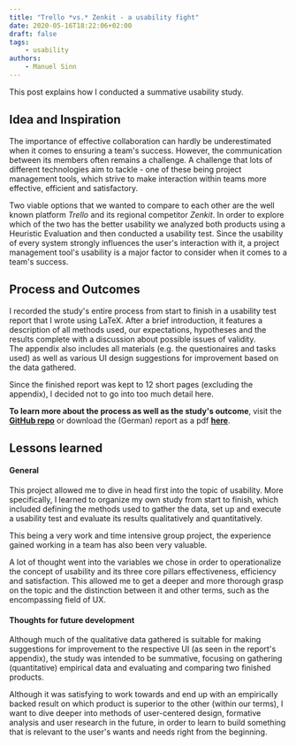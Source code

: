 ```yaml
---
title: "Trello *vs.* Zenkit - a usability fight"
date: 2020-05-16T18:22:06+02:00
draft: false
tags:
    - usability
authors:
    - Manuel Sinn
---
```


This post explains how I conducted a summative usability study.

## Idea and Inspiration
The importance of effective collaboration can hardly be underestimated when it comes to ensuring a team's success. However, the communication between its members often remains a challenge. A challenge that lots of different technologies aim to tackle - one of these being project management tools, which strive to make interaction within teams more effective, efficient and satisfactory.   

Two viable options that we wanted to compare to each other are the well known platform *Trello* and its regional competitor *Zenkit*. In order to explore which of the two has the better usability we analyzed both products using a Heuristic Evaluation and then conducted a usability test. Since the usability of every system strongly influences the user's interaction with it, a project management tool's usability is a major factor to consider when it comes to a team's success.

## Process and Outcomes
I recorded the study's entire process from start to finish in a usability test report that I wrote using LaTeX. After a brief introduction, it features a description of all methods used, our expectations, hypotheses and the results complete with a discussion about possible issues of validity.  
The appendix also includes all materials (e.g. the questionaires and tasks used) as well as various UI design suggestions for improvement based on the data gathered.

Since the finished report was kept to 12 short pages (excluding the appendix), I decided not to go into too much detail here.

**To learn more about the process as well as the study's outcome**, visit the **[GitHub repo](https://github.com/manuelsinn/usability-study-trello-zenkit)** or download the (German) report as a pdf **[here](https://github.com/manuelsinn/usability-study-trello-zenkit/raw/master/report.pdf)**.


## Lessons learned
#### General
This project allowed me to dive in head first into the topic of usability. More specifically, I learned to organize my own study from start to finish, which included defining the methods used to gather the data, set up and execute a usability test and evaluate its results qualitatively and quantitatively.

This being a very work and time intensive group project, the experience gained working in a team has also been very valuable.

A lot of thought went into the variables we chose in order to operationalize the concept of usability and its three core pillars effectiveness, efficiency and satisfaction. This allowed me to get a deeper and more thorough grasp on the topic and the distinction between it and other terms, such as the encompassing field of UX.

#### Thoughts for future development
Although much of the qualitative data gathered is suitable for making suggestions for improvement to the respective UI (as seen in the report's appendix), the study was intended to be summative, focusing on gathering (quantitative) empirical data and evaluating and comparing two finished products. 

Although it was satisfying to work towards and end up with an empirically backed result on which product is superior to the other (within our terms), I want to dive deeper into methods of user-centered design, formative analysis and user research in the future, in order to learn to build something that is relevant to the user's wants and needs right from the beginning.